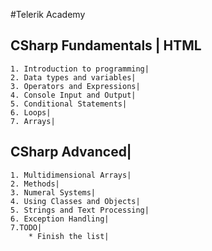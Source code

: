 #Telerik Academy
## CSharp Fundamentals | HTML
	1. Introduction to programming|
	2. Data types and variables|
	3. Operators and Expressions|
	4. Console Input and Output|
	5. Conditional Statements|
	6. Loops|
	7. Arrays|
## CSharp Advanced|
	1. Multidimensional Arrays|
	2. Methods|
	3. Numeral Systems|
	4. Using Classes and Objects|
	5. Strings and Text Processing|
	6. Exception Handling|
	7.TODO|
		* Finish the list|